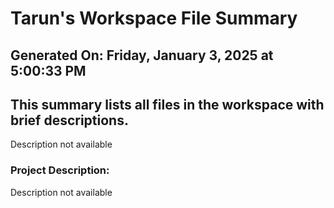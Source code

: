 # Tarun's Workspace File Summary
## Generated On: Friday, January 3, 2025 at 5:00:33 PM
This summary lists all files in the workspace with brief descriptions.
---
Description not available 
### Project Description:
 Description not available
